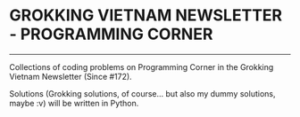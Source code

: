 # GROKKING VIETNAM NEWSLETTER - PROGRAMMING CORNER
---

Collections of coding problems on Programming Corner in the Grokking Vietnam Newsletter (Since #172). 

Solutions (Grokking solutions, of course... but also my dummy solutions, maybe :v) will be written in Python. 
